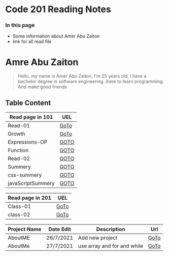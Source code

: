 # Code 201 Reading Notes

### In this page 
- Some information about Amer Abu Zaiton
- link for all read file 
# Amre Abu Zaiton 

>Hello, my name is Amer Abu Zaiton, I'm 25 years old, I have a bachelor degree in software engineering. ihere to learn programming.
>And make good friends

## Table Content 



Read page in 101 | UEL
------------ | -------------
 Read-01 | [GoTo](https://amerabuzaiton123.github.io/Reading_Notes/Read-01)
 Growth | [GoTo](https://amerabuzaiton123.github.io/Reading_Notes/Growth)
Expressions-OP|[GOTO](https://amerabuzaiton123.github.io/Reading_Notes/Expressions-OP)
Function|[GOTO](https://amerabuzaiton123.github.io/Reading_Notes/Function)
Read-02|[GOTO](https://amerabuzaiton123.github.io/Reading_Notes/Read-02)
Summery|[GOTO](https://amerabuzaiton123.github.io/Reading_Notes/Summery)
css-summery|[GOTO](https://amerabuzaiton123.github.io/Reading_Notes/css-summery)
javaScriptSummery|[GOTO](https://amerabuzaiton123.github.io/Reading_Notes/javaScriptSummery)

Read page in 201 | UEL
------------ | -------------
 Class-01 | [GoTo](https://amerabuzaiton123.github.io/Reading_Notes/class-01)
 class-02|  [GoTo](https://amerabuzaiton123.github.io/Reading_Notes/class-02)

Project Name | Date Edit | Description |  Url     
------------ |-----------|-------------|-------------
 AboutME     |26/7/2021  |    Add new project          |[GoTo]( https://github.com/AmerAbuZaiton123/AboutMEc)
 AboutMe   |27/7/2021  |        use array and for and while      |[GoTo](https://github.com/AmerAbuZaiton123/AboutMEc)

